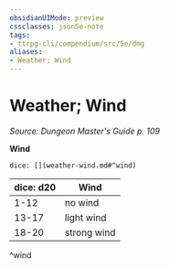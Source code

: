```yaml
---
obsidianUIMode: preview
cssclasses: json5e-note
tags:
- ttrpg-cli/compendium/src/5e/dmg
aliases:
- Weather; Wind
---
```

# Weather; Wind
*Source: Dungeon Master's Guide p. 109* 

**Wind**

`dice: [](weather-wind.md#^wind)`

| dice: d20 | Wind |
|-----------|------|
| 1-12 | no wind |
| 13-17 | light wind |
| 18-20 | strong wind |
^wind